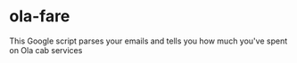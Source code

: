 # ola-fare
This Google script parses your emails and tells you how much you've spent on Ola cab services
